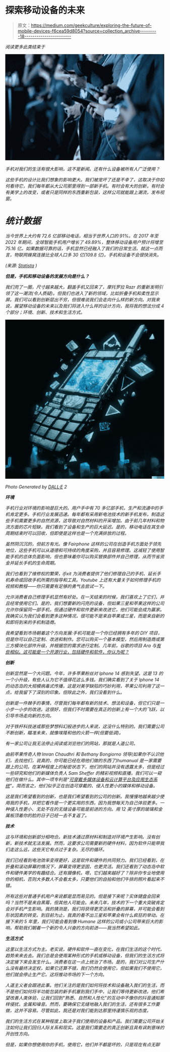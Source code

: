 # 探索移动设备的未来

> 原文：<https://medium.com/geekculture/exploring-the-future-of-mobile-devices-f6cea59d8054?source=collection_archive---------18----------------------->

*阅读更多此类结束于*[](http://goodripple.co.uk/)

*![](img/cc4dc4b635dd24a9c23bf9e0d5f0770b.png)*

*手机对我们的生活有很大影响，这不是新闻。还有什么设备被所有人广泛使用？*

*这些手机的设计比我们想象的影响更大。我们被宠坏了还是不幸了，这取决于你如何看待它，我们每年都从大公司那里得到一部新手机。有时会有大的创新，有时会有美学上的改变，或者只是同样的东西重新包装，这样公司就能跟上潮流，发布视窗。*

# *统计数据*

*当今世界上大约有 72.6 亿部移动电话，相当于世界人口的 91%。在 2017 年至 2022 年期间，全球智能手机用户增长了 49.89%，整体移动设备用户预计将增至 75.16 亿。如果数据可靠的话，手机显然已经融入了我们的日常生活。就这一点而言，物联网蜂窝连接比全球人口多 30 亿(109.8 亿)。手机和设备不会很快消失。*

*(来源: [Statista](https://www.statista.com/statistics/245501/multiple-mobile-device-ownership-worldwide/) )*

***但是，手机和移动设备的发展方向是什么？***

*我们兜了一圈，尺寸越来越大，翻盖手机又回来了，摩托罗拉 Razr 的重新发明引领了这一潮流(令人质疑)。但我们也进入了新的领域，比如折叠手机和柔性显示屏。我们可以看到创新层出不穷，但很难说我们会走向什么样的新方向。对我来说，展望移动设备的未来以及我们将进入什么样的设计方向，我将我的想法分成 4 个部分；环境、创新、技术和生活方式。*

*![](img/fae887efd5003611a54ed1f35875604d.png)*

*Photo Generated by [DALL·E](https://labs.openai.com/) 2*

***环境***

*手机行业对环境的影响是巨大的。用户手中有 70 多亿部手机，生产和流通中的手机肯定更多。手机行业发展迅速。每年都有采用新电池技术的新手机发布，制造这些手机需要更多的自然资源，这导致对自然材料的开采增加。由于前几年材料和物流方面的芯片短缺，我们看到了设备和生产的巨大延迟。是的，移动电话在其生命周期结束时可以回收，但即使是这样也是一个充满排放的过程。*

*虽然阴沉沉的，但前方有光。像 Fairphone 这样的公司在创造手机方面处于领先地位，这些手机可以从道德和可持续的角度采购，并且容易修理。这减轻了使用智能手机的总体负面影响，但也意味着你可以购买替换部件并自己修理，从而节省资金并延长手机的生命周期。*

*我们也看到了维修权的繁荣，ifixit 为消费者提供了他们修理自己的手机、延长手机寿命或回收手机所需的指导和工具。Youtube 上还有大量关于如何修理手机的视频和教程——你只需要有足够的勇气去尝试一下。*

*允许消费者自己修理手机显然有好处。在一天结束的时候，我们喜欢上了它们，并且经常使用它们。是的，我们想要新的闪亮的设备，但如果三星和苹果这样的公司允许你保留同一部手机，但通过硬件和软件更新来改进它，他们可能会成为赢家。我确实认为我们会看到更多这种情况，很可能不是来自苹果或三星，而是来自新的和即将到来的手机制造商。*

*我希望看到市场朝着这个方向发展:手机可能是一个你已经拥有多年的 DIY 项目，但是你可以自己定制、改进和制作。您可以购买一个基本模型，然后用制造商或第三方模块化部件升级，并根据您的需求进行定制。几年前，谷歌的项目 Ara 与[有些相似。这可能是一个开源行业，包括硬件和软件，你认为呢？](https://www.cnet.com/tech/mobile/project-ara-everything-we-know-about-googles-modular-phone/)*

***创新***

*创新显然是一个大问题。今年，许多苹果粉丝对 Iphone 14 感到失望。这是 13 的一个小升级，有些人认为它不值得花这么多钱。我们确实看到了关于 Iphone 14 的动态岛的大规模病毒式传播，这是对美学缺陷的巧妙利用，苹果公司利用了这一点，给我留下了深刻的印象。但除此之外，我们没看到什么。*

*创新是一件棘手的事情，尽管我们每年都有新的技术、想法和设备，但它们只是一小步一小步的改进。这很好，但我们不时需要在真正的创新上有一个大的飞跃，以引导市场走向新的方向。*

*对于铁杆科技迷或那些梦想科幻般进步的人来说，这没什么特别的。我们需要公司不断创新，瞄准未来，就像埃隆和他的火箭一样(但要低调)。*

*有一家公司让我无法停止阅读或浏览他们的网站，那就是人道公司。*

*由前苹果传奇人物 Imran Chaudhri 和 Bethany Bongiorno 领导(如果你不认识他们，去找他们，说真的，你可能已经在用他们做的东西了)humanual 是一家需要跟上的公司。在某种程度上的秘密状态下，他们的网站并没有透露太多，但是经过一些研究和他们的新媒体负责人 Sam Sheffer 的精彩视频和直播，我们可以一窥他们在做什么。其中一项专利是“[可穿戴多媒体设备和云计算平台及应用生态系统](https://patents.justia.com/patent/10924651)”。简而言之，他们似乎正在创造可穿戴的、侵入性更小的媒体和移动设备。*

*这是我们希望看到的创新，也是我们希望看到的公司的创新。我慢慢地越来越少使用我的手机，并把它看作是一个更实用的东西，因为我想每天为自己体验更多。一种侵入性更小、无处不在的无缝设备可能是前进的方向。用 12 英寸厚的玻璃和金属板顶着你的脸的日子已经一去不复返了。*

***技术***

*这与环境和创新部分相吻合。新技术通过原材料和制造对环境产生影响。没有创新，新技术就无法发展。然而，这要求公司需要新的硬件材料，因为软件只能带我们走这么远，这些天它有点过于复杂。无尽的循环。*

*我们已经看到电池效率变得更好，这是软件和硬件的共同努力。我们已经看到，在折叠和滚动屏幕的情况下，屏幕变得更坚固，也更灵活。我们还看到了动态岛中软件和硬件美学的有趣结合。还有摄像机，嗯，它们越来越好了？除非你专业地使用你的相机，否则大多数人不会看太多，只要他们的自拍和他们牛排的照片看起来不错。*

*所有这些对普通手机用户来说都是显而易见的。但是接下来呢？实体键盘会回来吗？当然不是来自黑莓，但其他人可能会。未来几年，技术的下一个重大突破肯定会对手机产生影响。我的猜测是，我们将获得更灵活和折叠的屏幕，并可能会看到形状因素的转变。到目前为止，我真的看不出三星和苹果会有什么疯狂的举动。在接下来的 5 年里，我们可能会看到像 Humane 这样的公司或小公司带来巨大的影响，帮助我们朝着一个新的令人兴奋的方向前进——我当然希望如此。*

***生活方式***

*这里以生活方式为主。老实说，硬件和软件一直在变化，在我们生活的这个时代，趋势来来去去。我们总是会使用某种形式的手机或移动设备，但我们的生活方式将决定接下来会发生什么。消费者在这一点上统治了市场。是的，我们对公司生产什么没有最终决定权，如果它还算不错，我们仍然会使用它，但如果我们不使用它，他们就会停止生产它。这将推动市场的下一个方向。*

*人道主义者会跟进此事。他们关注的是我们如何将技术和设备融入我们的生活，而不是他们如何将半功能包装的新手机塞到我们手中，让我们等待更新改进。他们希望改善人类体验，让我们回到“熟悉、自然和人性化”的互动中不像你的抖音通知那样侵扰，金属和噪音。然而，要确保它无缝地融入我们的生活，还有很多工作要做，这并不容易。尽管如此，我还是对我们能到达那里持谨慎乐观的态度。*

*我们的生活方式在某种程度上取决于我们使用的设备和产品。我们需要公司开始关注如何让我们回归人际关系和现实。这是我们需要走的真正创新且具有讽刺意味的开创性方向。*

*但是，如果你想使用你的手机，使用它，他们并不都是坏的，只是现在有点无聊*